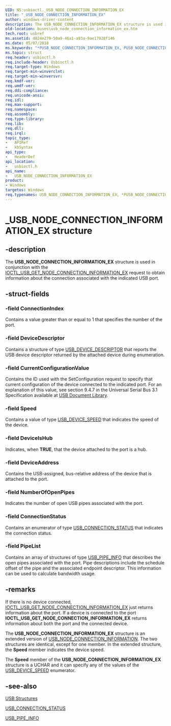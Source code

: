 ```yaml
---
UID: NS:usbioctl._USB_NODE_CONNECTION_INFORMATION_EX
title: "_USB_NODE_CONNECTION_INFORMATION_EX"
author: windows-driver-content
description: The USB_NODE_CONNECTION_INFORMATION_EX structure is used in conjunction with the IOCTL_USB_GET_NODE_CONNECTION_INFORMATION_EX request to obtain information about the connection associated with the indicated USB port.
old-location: buses\usb_node_connection_information_ex.htm
tech.root: usbref
ms.assetid: d824e279-50a9-46a1-a93a-9ae17928f146
ms.date: 05/07/2018
ms.keywords: "*PUSB_NODE_CONNECTION_INFORMATION_EX, PUSB_NODE_CONNECTION_INFORMATION_EX, PUSB_NODE_CONNECTION_INFORMATION_EX structure pointer [Buses], USB_NODE_CONNECTION_INFORMATION_EX, USB_NODE_CONNECTION_INFORMATION_EX structure [Buses], _USB_NODE_CONNECTION_INFORMATION_EX, buses.usb_node_connection_information_ex, usbioctl/PUSB_NODE_CONNECTION_INFORMATION_EX, usbioctl/USB_NODE_CONNECTION_INFORMATION_EX, usbstrct_2ee693b4-4279-4f3a-bbfb-1855f9b917d6.xml"
ms.topic: struct
req.header: usbioctl.h
req.include-header: Usbioctl.h
req.target-type: Windows
req.target-min-winverclnt: 
req.target-min-winversvr: 
req.kmdf-ver: 
req.umdf-ver: 
req.ddi-compliance: 
req.unicode-ansi: 
req.idl: 
req.max-support: 
req.namespace: 
req.assembly: 
req.type-library: 
req.lib: 
req.dll: 
req.irql: 
topic_type:
-	APIRef
-	kbSyntax
api_type:
-	HeaderDef
api_location:
-	usbioctl.h
api_name:
-	USB_NODE_CONNECTION_INFORMATION_EX
product:
- Windows
targetos: Windows
req.typenames: USB_NODE_CONNECTION_INFORMATION_EX, *PUSB_NODE_CONNECTION_INFORMATION_EX
---
```


# _USB_NODE_CONNECTION_INFORMATION_EX structure


## -description


The <b>USB_NODE_CONNECTION_INFORMATION_EX</b> structure is used in conjunction with the <a href="https://msdn.microsoft.com/library/windows/hardware/ff537321">IOCTL_USB_GET_NODE_CONNECTION_INFORMATION_EX</a> request to obtain information about the connection associated with the indicated USB port.


## -struct-fields




### -field ConnectionIndex

Contains a value greater than or equal to 1 that specifies the number of the port.


### -field DeviceDescriptor

Contains a structure of type <a href="https://msdn.microsoft.com/library/windows/hardware/ff539280">USB_DEVICE_DESCRIPTOR</a> that reports the USB device descriptor returned by the attached device during enumeration.


### -field CurrentConfigurationValue

Contains the ID used with the SetConfiguration request to specify that current configuration of the device connected to the indicated port. For an explanation of this value, see section 9.4.7 in the Universal Serial Bus 3.1 Specification available at [USB Document Library](www.usb.org/developers/docs).


### -field Speed

Contains a value of type <a href="https://msdn.microsoft.com/library/windows/hardware/ff539294">USB_DEVICE_SPEED</a> that indicates the speed of the device. 


### -field DeviceIsHub

Indicates, when <b>TRUE</b>, that the device attached to the port is a hub.


### -field DeviceAddress

Contains the USB-assigned, bus-relative address of the device that is attached to the port.


### -field NumberOfOpenPipes

Indicates the number of open USB pipes associated with the port.


### -field ConnectionStatus

Contains an enumerator of type <a href="https://msdn.microsoft.com/library/windows/hardware/ff539247">USB_CONNECTION_STATUS</a> that indicates the connection status.


### -field PipeList

Contains an array of structures of type <a href="https://msdn.microsoft.com/library/windows/hardware/ff540118">USB_PIPE_INFO</a> that describes the open pipes associated with the port. Pipe descriptions include the schedule offset of the pipe and the associated endpoint descriptor. This information can be used to calculate bandwidth usage.


## -remarks



If there is no device connected, <a href="https://msdn.microsoft.com/library/windows/hardware/ff537321">IOCTL_USB_GET_NODE_CONNECTION_INFORMATION_EX</a> just returns information about the port. If a device is connected to the port <b>IOCTL_USB_GET_NODE_CONNECTION_INFORMATION_EX</b> returns information about both the port and the connected device.

The <b>USB_NODE_CONNECTION_INFORMATION_EX</b> structure is an extended version of <a href="https://msdn.microsoft.com/library/windows/hardware/ff540090">USB_NODE_CONNECTION_INFORMATION</a>. The two structures are identical, except for one member. In the extended structure, the <b>Speed</b> member indicates the device speed.  

The <b>Speed</b> member of the <b>USB_NODE_CONNECTION_INFORMATION_EX</b> structure is a UCHAR and it can specify any of the values of the <a href="https://msdn.microsoft.com/library/windows/hardware/ff539294">USB_DEVICE_SPEED</a> enumerator.




## -see-also




<a href="https://msdn.microsoft.com/library/windows/hardware/ff540160">USB Structures</a>



<a href="https://msdn.microsoft.com/library/windows/hardware/ff539247">USB_CONNECTION_STATUS</a>



<a href="https://msdn.microsoft.com/library/windows/hardware/ff540118">USB_PIPE_INFO</a>
 

 

